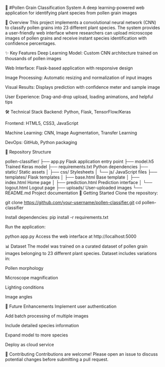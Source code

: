 🌼 #Pollen Grain Classification System
A deep learning-powered web application for identifying plant species from pollen grain images

📌 Overview
This project implements a convolutional neural network (CNN) to classify pollen grains into 23 different plant species. The system provides a user-friendly web interface where researchers can upload microscope images of pollen grains and receive instant species identification with confidence percentages.

✨ Key Features
Deep Learning Model: Custom CNN architecture trained on thousands of pollen images

Web Interface: Flask-based application with responsive design

Image Processing: Automatic resizing and normalization of input images

Visual Results: Displays prediction with confidence meter and sample image

User Experience: Drag-and-drop upload, loading animations, and helpful tips

🛠️ Technical Stack
Backend: Python, Flask, TensorFlow/Keras

Frontend: HTML5, CSS3, JavaScript

Machine Learning: CNN, Image Augmentation, Transfer Learning

DevOps: GitHub, Python packaging

📂 Repository Structure

pollen-classifier/
├── app.py                 Flask application entry point
├── model.h5               Trained Keras model
├── requirements.txt       Python dependencies
├── static/                Static assets
│   ├── css/               Stylesheets
│   └── js/                JavaScript files
├── templates/             Flask templates
│   ├── base.html          Base template
│   ├── index.html         Home page
│   ├── prediction.html    Prediction interface
│   └── logout.html        Logout page
├── uploads/               User-uploaded images
└── README.md              Project documentation
🚀 Getting Started
Clone the repository:


git clone https://github.com/your-username/pollen-classifier.git
cd pollen-classifier

Install dependencies:
pip install -r requirements.txt

Run the application:


python app.py
Access the web interface at http://localhost:5000

📊 Dataset
The model was trained on a curated dataset of pollen grain images belonging to 23 different plant species. Dataset includes variations in:

Pollen morphology

Microscope magnification

Lighting conditions

Image angles

🌟 Future Enhancements
Implement user authentication

Add batch processing of multiple images

Include detailed species information

Expand model to more species

Deploy as cloud service

🤝 Contributing
Contributions are welcome! Please open an issue to discuss potential changes before submitting a pull request.
